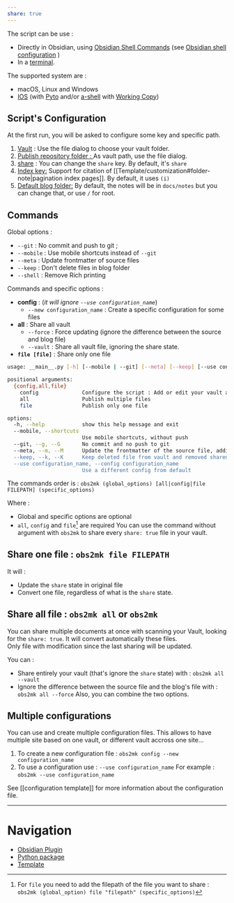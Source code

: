 ```yaml
---
share: true
---
```

The script can be use :
- Directly in Obsidian, using [Obsidian Shell Commands](https://github.com/Taitava/obsidian-shellcommands) (see [Obsidian shell configuration](https://obsidianpublisher.github.io/obsidian-mkdocs-publisher-docs/documentation/obs2mk/obsidian%20shell/) )
- In a [terminal](#commands).

The supported system are :
- macOS, Linux and Windows
- [IOS](https://mara-li.github.io/obsidian_mkdocs_publisher_docs/documentation/obs2mk/ios/) (with [Pyto](https://pyto.app) and/or [a-shell](https://holzschu.github.io/a-Shell_iOS/) with [Working Copy](https://workingcopyapp.com/))

## Script's Configuration
At the first run, you will be asked to configure some key and specific path.
1. <u>Vault</u> : Use the file dialog to choose your vault folder.
2. <u>Publish repository folder : </u> As vault path, use the file dialog.
3. <u>share</u> : You can change the `share` key. By default, it's `share`
4. <u>Index key:</u> Support for citation of [[Template/customization#folder-note|pagination index pages]]. By default, it uses `(i)`
5. <u>Default blog folder:</u> By default, the notes will be in `docs/notes` but you can change that, or use `/` for root. 

## Commands

Global options :
- `--git` : No commit and push to git ; 
- `--mobile` : Use mobile shortcuts instead of `--git`
- `--meta` : Update frontmatter of source files
- `--keep` : Don't delete files in blog folder
- `--shell` : Remove Rich printing

Commands and specific options :
- **config** : (*it will ignore `--use configuration_name`*)
    - `--new configuration_name` : Create a specific configuration for some files
- **all** : Share all vault
    - `--force` : Force updating (ignore the difference between the source and blog file)
    - `--vault` : Share all vault file, ignoring the share state.
- **`file [file]`** : Share only one file

```bash
usage: __main__.py [-h] [--mobile | --git] [--meta] [--keep] [--use configuration_name] {config,all,file} ...

positional arguments:
  {config,all,file}
    config              Configure the script : Add or edit your vault and blog absolute path, change some keys.
    all                 Publish multiple files
    file                Publish only one file

options:
  -h, --help            show this help message and exit
  --mobile, --shortcuts
                        Use mobile shortcuts, without push
  --git, --g, --G       No commit and no push to git
  --meta, --m, --M      Update the frontmatter of the source file, adding the note blog's link
  --keep, --k, --K      Keep deleted file from vault and removed shared file
  --use configuration_name, --config configuration_name
                        Use a different config from default
```

The commands order is :
`obs2mk (global_options) [all|config|file FILEPATH] (specific_options)`

Where :
- Global and specific options are optional
- `all`, `config` and `file`[^1] are required
You can use the command without argument with `obs2mk` to share every `share: true` file in your vault.

## Share one file : `obs2mk file FILEPATH`
It will :
- Update the `share` state in original file
- Convert one file, regardless of what is the `share` state.

## Share all file : `obs2mk all` or `obs2mk`
You can share multiple documents at once with scanning your Vault, looking for the `share: true`. It will convert automatically these files.  
Only file with modification since the last sharing will be updated.

You can :
- Share entirely your vault (that's ignore the `share` state) with : `obs2mk all --vault`
- Ignore the difference between the source file and the blog's file with :  `obs2mk all --force`
Also, you can combine the two options. 

## Multiple configurations
You can use and create multiple configuration files. This allows to have multiple site based on one vault, or different vault accross one site... 
1. To create a new configuration file : `obs2mk config --new configuration_name`
2. To use a configuration use : `--use configuration_name` 
    For example : `obs2mk --use configuration_name` 

See [[configuration template]] for more information about the configuration file.

----
# Navigation

- [Obsidian Plugin](https://github.com/obsidianPublisher/obsidian-github-publisher)
- [Python package](https://github.com/obsidianPublisher/obsidian-mkdocs-publisher-python)
- [Template](https://github.com/obsidianPublisher/obsidian-mkdocs-publisher-template)
 
 
[^1]: For `file` you need to add the filepath of the file you want to share : `obs2mk (global_option) file "filepath" (specific_options)`